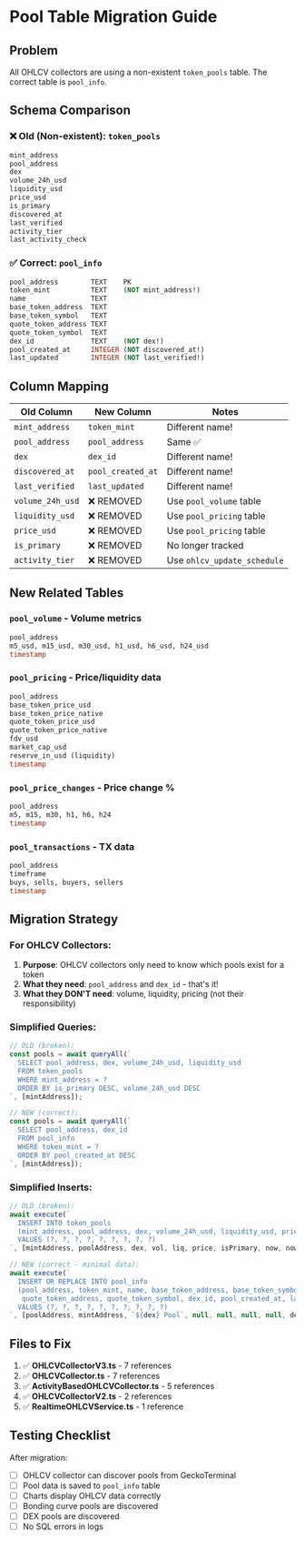 # Pool Table Migration Guide

## Problem
All OHLCV collectors are using a non-existent `token_pools` table. The correct table is `pool_info`.

## Schema Comparison

### ❌ Old (Non-existent): `token_pools`
```sql
mint_address
pool_address
dex
volume_24h_usd
liquidity_usd
price_usd
is_primary
discovered_at
last_verified
activity_tier
last_activity_check
```

### ✅ Correct: `pool_info`
```sql
pool_address        TEXT    PK
token_mint          TEXT    (NOT mint_address!)
name                TEXT
base_token_address  TEXT
base_token_symbol   TEXT
quote_token_address TEXT
quote_token_symbol  TEXT
dex_id              TEXT    (NOT dex!)
pool_created_at     INTEGER (NOT discovered_at!)
last_updated        INTEGER (NOT last_verified!)
```

## Column Mapping

| Old Column | New Column | Notes |
|------------|------------|-------|
| `mint_address` | `token_mint` | Different name! |
| `pool_address` | `pool_address` | Same ✅ |
| `dex` | `dex_id` | Different name! |
| `discovered_at` | `pool_created_at` | Different name! |
| `last_verified` | `last_updated` | Different name! |
| `volume_24h_usd` | ❌ REMOVED | Use `pool_volume` table |
| `liquidity_usd` | ❌ REMOVED | Use `pool_pricing` table |
| `price_usd` | ❌ REMOVED | Use `pool_pricing` table |
| `is_primary` | ❌ REMOVED | No longer tracked |
| `activity_tier` | ❌ REMOVED | Use `ohlcv_update_schedule` |

## New Related Tables

### `pool_volume` - Volume metrics
```sql
pool_address
m5_usd, m15_usd, m30_usd, h1_usd, h6_usd, h24_usd
timestamp
```

### `pool_pricing` - Price/liquidity data
```sql
pool_address
base_token_price_usd
base_token_price_native
quote_token_price_usd
quote_token_price_native
fdv_usd
market_cap_usd
reserve_in_usd (liquidity)
timestamp
```

### `pool_price_changes` - Price change %
```sql
pool_address
m5, m15, m30, h1, h6, h24
timestamp
```

### `pool_transactions` - TX data
```sql
pool_address
timeframe
buys, sells, buyers, sellers
timestamp
```

## Migration Strategy

### For OHLCV Collectors:
1. **Purpose**: OHLCV collectors only need to know which pools exist for a token
2. **What they need**: `pool_address` and `dex_id` - that's it!
3. **What they DON'T need**: volume, liquidity, pricing (not their responsibility)

### Simplified Queries:
```typescript
// OLD (broken):
const pools = await queryAll(`
  SELECT pool_address, dex, volume_24h_usd, liquidity_usd
  FROM token_pools
  WHERE mint_address = ?
  ORDER BY is_primary DESC, volume_24h_usd DESC
`, [mintAddress]);

// NEW (correct):
const pools = await queryAll(`
  SELECT pool_address, dex_id
  FROM pool_info
  WHERE token_mint = ?
  ORDER BY pool_created_at DESC
`, [mintAddress]);
```

### Simplified Inserts:
```typescript
// OLD (broken):
await execute(`
  INSERT INTO token_pools
  (mint_address, pool_address, dex, volume_24h_usd, liquidity_usd, price_usd, is_primary, discovered_at, last_verified)
  VALUES (?, ?, ?, ?, ?, ?, ?, ?, ?)
`, [mintAddress, poolAddress, dex, vol, liq, price, isPrimary, now, now]);

// NEW (correct - minimal data):
await execute(`
  INSERT OR REPLACE INTO pool_info
  (pool_address, token_mint, name, base_token_address, base_token_symbol, 
   quote_token_address, quote_token_symbol, dex_id, pool_created_at, last_updated)
  VALUES (?, ?, ?, ?, ?, ?, ?, ?, ?, ?)
`, [poolAddress, mintAddress, `${dex} Pool`, null, null, null, null, dex, Date.now(), Date.now()]);
```

## Files to Fix

1. ✅ **OHLCVCollectorV3.ts** - 7 references
2. ✅ **OHLCVCollector.ts** - 7 references  
3. ✅ **ActivityBasedOHLCVCollector.ts** - 5 references
4. ✅ **OHLCVCollectorV2.ts** - 2 references
5. ✅ **RealtimeOHLCVService.ts** - 1 reference

## Testing Checklist

After migration:
- [ ] OHLCV collector can discover pools from GeckoTerminal
- [ ] Pool data is saved to `pool_info` table
- [ ] Charts display OHLCV data correctly
- [ ] Bonding curve pools are discovered
- [ ] DEX pools are discovered
- [ ] No SQL errors in logs
